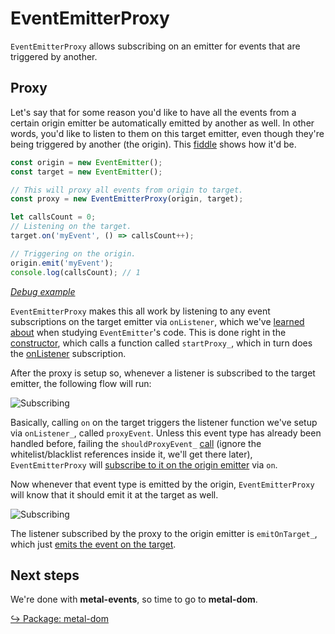 # EventEmitterProxy

`EventEmitterProxy` allows subscribing on an emitter for events that are
triggered by another.

## Proxy

Let's say that for some reason you'd like to have all the events from a certain
origin emitter be automatically emitted by another as well. In other words,
you'd like to listen to them on this target emitter, even though they're being
triggered by another (the origin). This
[fiddle](https://jsfiddle.net/metaljs/4mcg9rdw/) shows how it'd be.

```js
const origin = new EventEmitter();
const target = new EventEmitter();

// This will proxy all events from origin to target.
const proxy = new EventEmitterProxy(origin, target);

let callsCount = 0;
// Listening on the target.
target.on('myEvent', () => callsCount++);

// Triggering on the origin.
origin.emit('myEvent');
console.log(callsCount); // 1
```

*[Debug example](../../../playground/examples/EventEmitter/proxy.js)*

`EventEmitterProxy` makes this all work by listening to any event subscriptions
on the target emitter via `onListener`, which we've
[learned about](../EventEmitter.md#tracking-listeners-onlistener) when studying
`EventEmitter`'s code. This is done right in the [constructor](https://github.com/metal/metal.js/blob/master/packages/metal-events/src/EventEmitterProxy.js#L69),
which calls a function called `startProxy_`, which in turn does the [onListener](https://github.com/metal/metal.js/blob/master/packages/metal-events/src/EventEmitterProxy.js#L164)
subscription.

After the proxy is setup so, whenever a listener is subscribed to the target
emitter, the following flow will run:

![Subscribing](../../../diagrams/EventEmitterProxy-subscribing.png)

Basically, calling `on` on the target triggers the listener function we've setup
via `onListener_`, called `proxyEvent`. Unless this event type has already been
handled before, failing the `shouldProxyEvent_` [call](https://github.com/metal/metal.js/blob/master/packages/metal-events/src/EventEmitterProxy.js#L106)
(ignore the whitelist/blacklist references inside it, we'll get there later),
`EventEmitterProxy` will [subscribe to it on the origin emitter](https://github.com/metal/metal.js/blob/master/packages/metal-events/src/EventEmitterProxy.js#L176)
via `on`.

Now whenever that event type is emitted by the origin, `EventEmitterProxy` will
know that it should emit it at the target as well.

![Subscribing](../../../diagrams/EventEmitterProxy-emitting.png)

The listener subscribed by the proxy to the origin emitter is `emitOnTarget_`,
which just [emits the event on the target](https://github.com/metal/metal.js/blob/master/packages/metal-events/src/EventEmitterProxy.js#L98).

## Next steps

We're done with **metal-events**, so time to go to **metal-dom**.

[↪ Package: metal-dom](../metal-dom.md)
